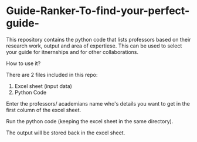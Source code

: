 # Guide-Ranker-To-find-your-perfect-guide-

This repository contains the python code that lists professors based on their research work, output and area of expertiese. This can be used to select your guide for itnernships and for other collaborations.

How to use it?

There are 2 files included in this repo:
1) Excel sheet (input data)
2) Python Code

Enter the professors/ academians name who's details you want to get in the first column of the excel sheet.

Run the python code (keeping the excel sheet in the same directory). 

The output will be stored back in the excel sheet.



